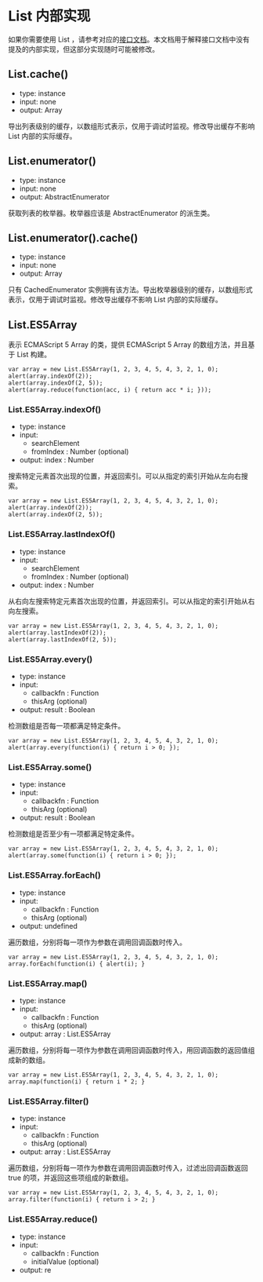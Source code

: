 # List 内部实现

如果你需要使用 List ，请参考对应的<a href="List_Features.text">接口文档</a>。本文档用于解释接口文档中没有提及的内部实现，但这部分实现随时可能被修改。

## List.cache()

* type: instance
* input: none
* output: Array

导出列表级别的缓存，以数组形式表示，仅用于调试时监视。修改导出缓存不影响 List 内部的实际缓存。

## List.enumerator()

* type: instance
* input: none
* output: AbstractEnumerator

获取列表的枚举器。枚举器应该是 AbstractEnumerator 的派生类。

## List.enumerator().cache()

* type: instance
* input: none
* output: Array

只有 CachedEnumerator 实例拥有该方法。导出枚举器级别的缓存，以数组形式表示，仅用于调试时监视。修改导出缓存不影响 List 内部的实际缓存。

## List.ES5Array

表示 ECMAScript 5 Array 的类，提供 ECMAScript 5 Array 的数组方法，并且基于 List 构建。

    var array = new List.ES5Array(1, 2, 3, 4, 5, 4, 3, 2, 1, 0);
    alert(array.indexOf(2));
    alert(array.indexOf(2, 5));
    alert(array.reduce(function(acc, i) { return acc * i; }));

### List.ES5Array.indexOf()

* type: instance
* input:
	* searchElement
	* fromIndex : Number (optional)
* output: index : Number

搜索特定元素首次出现的位置，并返回索引。可以从指定的索引开始从左向右搜索。

    var array = new List.ES5Array(1, 2, 3, 4, 5, 4, 3, 2, 1, 0);
    alert(array.indexOf(2));
    alert(array.indexOf(2, 5));
    

### List.ES5Array.lastIndexOf()

* type: instance
* input:
	* searchElement
	* fromIndex : Number (optional)
* output: index : Number

从右向左搜索特定元素首次出现的位置，并返回索引。可以从指定的索引开始从右向左搜索。

    var array = new List.ES5Array(1, 2, 3, 4, 5, 4, 3, 2, 1, 0);
    alert(array.lastIndexOf(2));
    alert(array.lastIndexOf(2, 5));

### List.ES5Array.every()

* type: instance
* input:
	* callbackfn : Function
	* thisArg (optional)
* output: result : Boolean

检测数组是否每一项都满足特定条件。

    var array = new List.ES5Array(1, 2, 3, 4, 5, 4, 3, 2, 1, 0);
    alert(array.every(function(i) { return i > 0; });

### List.ES5Array.some()

* type: instance
* input:
	* callbackfn : Function
	* thisArg (optional)
* output: result : Boolean

检测数组是否至少有一项都满足特定条件。

    var array = new List.ES5Array(1, 2, 3, 4, 5, 4, 3, 2, 1, 0);
    alert(array.some(function(i) { return i > 0; });

### List.ES5Array.forEach()

* type: instance
* input:
	* callbackfn : Function
	* thisArg (optional)
* output: undefined

遍历数组，分别将每一项作为参数在调用回调函数时传入。

    var array = new List.ES5Array(1, 2, 3, 4, 5, 4, 3, 2, 1, 0);
    array.forEach(function(i) { alert(i); }

### List.ES5Array.map()

* type: instance
* input:
	* callbackfn : Function
	* thisArg (optional)
* output: array : List.ES5Array

遍历数组，分别将每一项作为参数在调用回调函数时传入，用回调函数的返回值组成新的数组。

    var array = new List.ES5Array(1, 2, 3, 4, 5, 4, 3, 2, 1, 0);
    array.map(function(i) { return i * 2; }

### List.ES5Array.filter()

* type: instance
* input:
	* callbackfn : Function
	* thisArg (optional)
* output: array : List.ES5Array

遍历数组，分别将每一项作为参数在调用回调函数时传入，过滤出回调函数返回 true 的项，并返回这些项组成的新数组。

    var array = new List.ES5Array(1, 2, 3, 4, 5, 4, 3, 2, 1, 0);
    array.filter(function(i) { return i > 2; }

### List.ES5Array.reduce()

* type: instance
* input:
	* callbackfn : Function
	* initialValue (optional)
* output: re